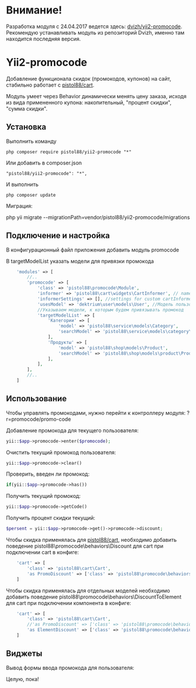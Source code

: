 Внимание!
==========
Разработка модуля с 24.04.2017 ведется здесь: [dvizh/yii2-promocode](https://github.com/dvizh/yii2-promocode). Рекомендую устанавливать модуль из репозиторий Dvizh, именно там находится последняя версия.

Yii2-promocode
==========
Добавление функционала скидок (промокодов, купонов) на сайт, стабильно работает с [pistol88/cart](http://github.com/pistol88/yii2-cart).

Модуль умеет через Behavior динамически менять цену заказа, исходя из вида примененного купона: накопительный, "процент скидки", "сумма скидки".

Установка
---------------------------------
Выполнить команду

```
php composer require pistol88/yii2-promocode "*"
```

Или добавить в composer.json

```
"pistol88/yii2-promocode": "*",
```

И выполнить

```
php composer update
```

Миграция:

php yii migrate --migrationPath=vendor/pistol88/yii2-promocode/migrations

Подключение и настройка
---------------------------------
В конфигурационный файл приложения добавить модуль promocode 

В targetModelList указать модели для привязки промокода

```php
    'modules' => [
        //..
        'promocode' => [
            'class' => 'pistol88\promocode\Module',
            'informer' => 'pistol88\cart\widgets\CartInformer', // namespace to custom cartInformer widget
            'informerSettings' => [], //settings for custom cartInformer widget
            'usesModel' => 'dektrium\user\models\User', //Модель пользователей
            //Указываем модели, к которым будем привязывать промокод
            'targetModelList' => [
                'Категории' => [
                    'model' => 'pistol88\service\models\Category',
                    'searchModel' => 'pistol88\service\models\category\CategorySearch'
                ],
                'Продукты' => [
                    'model' => 'pistol88\shop\models\Product',
                    'searchModel' => 'pistol88\shop\models\product\ProductSearch'
                ],            
            ],
        ],
        //..
    ]
```

Использование
---------------------------------

Чтобы управлять промокодами, нужно перейти к контроллеру модуля: ?r=promocode/promo-code

Добавление промокода для текущего пользователя:
```php
yii::$app->promocode->enter($promocode);
```

Очистить текущий промокод пользователя:
```php
yii::$app->promocode->clear()
```

Проверить, введен ли промокод:
```php
if(yii::$app->promocode->has())
```

Получить текущий промокод:
```php
yii::$app->promocode->getCode()
```

Получить процент скидки текущий:
```php
$persent = yii::$app->promocode->get()->promocode->discount;
```

Чтобы скидка применялась для [pistol88/cart](http://github.com/pistol88/yii2-cart), необходимо добавить поведение pistol88\promocode\behaviors\Discount для cart при подключении cart в конфиге:

```php
    'cart' => [
        'class' => 'pistol88\cart\Cart',
        'as PromoDiscount' => ['class' => 'pistol88\promocode\behaviors\Discount'],
    ]
```

Чтобы скидка применялась для отдельных моделей необходимо добавить поведение pistol88\promocode\behaviors\DiscountToElement для cart при подключении компонента в конфиге:

```php
    'cart' => [
        'class' => 'pistol88\cart\Cart',
        //'as PromoDiscount' => ['class' => 'pistol88\promocode\behaviors\Discount'],
        'as ElementDiscount' => ['class' => 'pistol88\promocode\behaviors\DiscountToElement'],
    ]
```

Виджеты
---------------------------------
Вывод формы ввода промокода для пользователя:
<?=\pistol88\promocode\widgets\Enter::widget();?>

Целую, пока!
